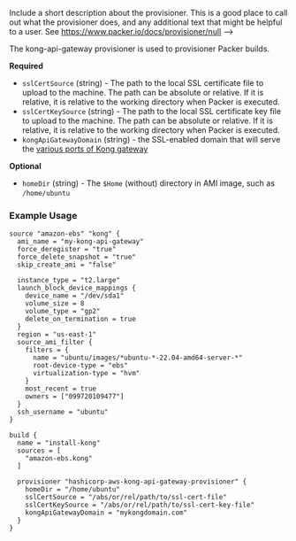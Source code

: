   Include a short description about the provisioner. This is a good place
  to call out what the provisioner does, and any additional text that might
  be helpful to a user. See https://www.packer.io/docs/provisioner/null
-->

The kong-api-gateway provisioner is used to provisioner Packer builds.


<!-- Provisioner Configuration Fields -->

**Required**

- `sslCertSource` (string) - The path to the local SSL certificate file to upload to the machine. The path can be
  absolute or relative. If it is relative, it is relative to the working directory when Packer is executed.
- `sslCertKeySource` (string) - The path to the local SSL certificate key file to upload to the machine. The path can be
  absolute or relative. If it is relative, it is relative to the working directory when Packer is executed.
- `kongApiGatewayDomain` (string) - the SSL-enabled domain that will serve the
   [various ports of Kong gateway](https://qubitpi.github.io/docs.konghq.com/gateway/latest/production/networking/default-ports/)

<!--
  Optional Configuration Fields

  Configuration options that are not required or have reasonable defaults
  should be listed under the optionals section. Defaults values should be
  noted in the description of the field
-->

**Optional**

- `homeDir` (string) - The `$Home` (without) directory in AMI image, such as `/home/ubuntu`

<!--
  A basic example on the usage of the provisioner. Multiple examples
  can be provided to highlight various configurations.

-->

### Example Usage

```hcl
source "amazon-ebs" "kong" {
  ami_name = "my-kong-api-gateway"
  force_deregister = "true"
  force_delete_snapshot = "true"
  skip_create_ami = "false"

  instance_type = "t2.large"
  launch_block_device_mappings {
    device_name = "/dev/sda1"
    volume_size = 8
    volume_type = "gp2"
    delete_on_termination = true
  }
  region = "us-east-1"
  source_ami_filter {
    filters = {
      name = "ubuntu/images/*ubuntu-*-22.04-amd64-server-*"
      root-device-type = "ebs"
      virtualization-type = "hvm"
    }
    most_recent = true
    owners = ["099720109477"]
  }
  ssh_username = "ubuntu"
}

build {
  name = "install-kong"
  sources = [
    "amazon-ebs.kong"
  ]

  provisioner "hashicorp-aws-kong-api-gateway-provisioner" {
    homeDir = "/home/ubuntu"
    sslCertSource = "/abs/or/rel/path/to/ssl-cert-file"
    sslCertKeySource = "/abs/or/rel/path/to/ssl-cert-key-file"
    kongApiGatewayDomain = "mykongdomain.com"
  }
}
```
